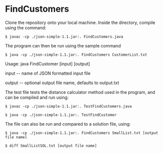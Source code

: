 # FindCustomers

Clone the repository onto your local machine. Inside the directory, compile using the command:

`$ javac -cp ./json-simple-1.1.jar:. FindCustomers.java`

The program can then be run using the sample command

`$ java -cp ./json-simple-1.1.jar:. FindCustomers CustomerList.txt`

Usage: java FindCustomer [input] [output]

  input -- name of JSON formatted input file
  
  output -- optional output file name, defaults to output.txt

The test file tests the distance calculator method used in the program, and can be compiled and run using: 

`$ javac -cp ./json-simple-1.1.jar:. TestFindCustomers.java`

`$ java -cp ./json-simple-1.1.jar:. TestFindCustomer`

The file can also be run and compared to a solution file, using:

`$ java -cp ./json-simple-1.1.jar:. FindCustomers SmallList.txt [output file name]`

`$ diff SmallListSOL.txt [output file name]`
